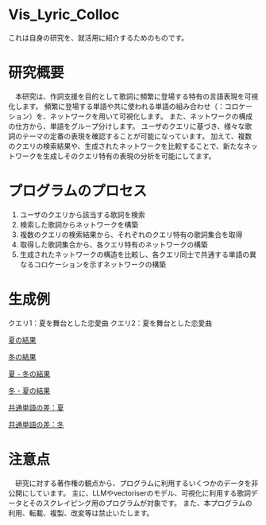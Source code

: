 # Vis_Lyric_Colloc
これは自身の研究を、就活用に紹介するためのものです。

# 研究概要
　本研究は、作詞支援を目的として歌詞に頻繁に登場する特有の言語表現を可視化します。
 頻繁に登場する単語や共に使われる単語の組み合わせ（：コロケーション）を、ネットワークを用いて可視化します。
 また、ネットワークの構成の仕方から、単語をグループ分けします。
 ユーザのクエリに基づき、様々な歌詞のテーマの定番の表現を確認することが可能になっています。
 加えて、複数のクエリの検索結果や、生成されたネットワークを比較することで、新たなネットワークを生成しそのクエリ特有の表現の分析を可能にしてます。

# プログラムのプロセス
1. ユーザのクエリから該当する歌詞を検索
2. 検索した歌詞からネットワークを構築
3. 複数のクエリの検索結果から、それぞれのクエリ特有の歌詞集合を取得
4. 取得した歌詞集合から、各クエリ特有のネットワークの構築
5. 生成されたネットワークの構造を比較し、各クエリ同士で共通する単語の異なるコロケーションを示すネットワークの構築

# 生成例
クエリ1：夏を舞台とした恋愛曲
クエリ2：夏を舞台とした恋愛曲

[夏の結果](result/夏を舞台とした恋愛曲/kyouki.html)

[冬の結果](result/冬を舞台とした恋愛曲/kyouki.html)

[夏 - 冬の結果](result/夏を舞台とした恋愛曲-冬を舞台とした恋愛曲/kyouki.html)

[冬 - 夏の結果](result/冬を舞台とした恋愛曲-夏を舞台とした恋愛曲/kyouki.html)

[共通単語の差：夏](result/夏を舞台とした恋愛曲/夏を舞台とした恋愛曲-冬を舞台とした恋愛曲_胸_愛_夜_空_恋_季節_夜空_涙_心_星_花kyouki)

[共通単語の差：冬](result/冬を舞台とした恋愛曲/冬を舞台とした恋愛曲-夏を舞台とした恋愛曲_胸_愛_夜_空_恋_季節_夜空_涙_心_星_花kyouki)


# 注意点
　研究に対する著作権の観点から、プログラムに利用するいくつかのデータを非公開にしています。
 主に、LLMやvectoriserのモデル、可視化に利用する歌詞データとそのスクレイピング用のプログラムが対象です。
 また、本プログラムの利用、転載、複製、改変等は禁止いたします。
 
